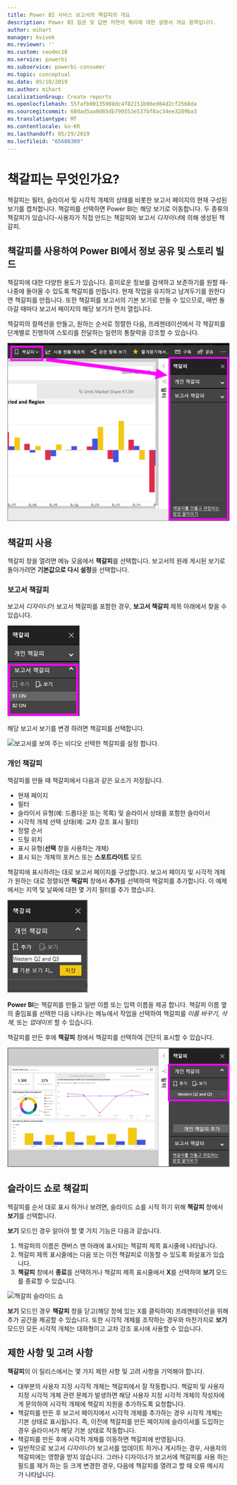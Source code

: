 ```yaml
---
title: Power BI 서비스 보고서의 책갈피의 개요
description: Power BI 질문 및 답변 자연어 쿼리에 대한 설명서 개요 항목입니다.
author: mihart
manager: kvivek
ms.reviewer: ''
ms.custom: seodec18
ms.service: powerbi
ms.subservice: powerbi-consumer
ms.topic: conceptual
ms.date: 05/10/2019
ms.author: mihart
LocalizationGroup: Create reports
ms.openlocfilehash: 55fafb00135908dc4f82151b96ed04d2cf2568da
ms.sourcegitcommit: 60dad5aa0d85db790553e537bf8ac34ee3289ba3
ms.translationtype: MT
ms.contentlocale: ko-KR
ms.lasthandoff: 05/29/2019
ms.locfileid: "65608309"
---
```

# <a name="what-are-bookmarks"></a>책갈피는 무엇인가요?
책갈피는 필터, 슬라이서 및 시각적 개체의 상태를 비롯한 보고서 페이지의 현재 구성된 보기를 캡처합니다. 책갈피를 선택하면 Power BI는 해당 보기로 이동합니다. 두 종류의 책갈피가 있습니다-사용자가 직접 만드는 책갈피와 보고서 *디자이너*에 의해 생성된 책갈피.

## <a name="use-bookmarks-to-share-insights-and-build-stories-in-power-bi"></a>책갈피를 사용하여 Power BI에서 정보 공유 및 스토리 빌드 
책갈피에 대한 다양한 용도가 있습니다. 흥미로운 정보를 검색하고 보존하기를 원할 때-나중에 돌아올 수 있도록 책갈피를 만듭니다. 현재 작업을 유지하고 남겨두기를 원한다면 책갈피를 만듭니다. 또한 책갈피를 보고서의 기본 보기로 만들 수 있으므로, 매번 돌아갈 때마다 보고서 페이지의 해당 보기가 먼저 열립니다. 

책갈피의 컬렉션을 만들고, 원하는 순서로 정렬한 다음, 프레젠테이션에서 각 책갈피를 단계별로 진행하여 스토리를 전달하는 일련의 통찰력을 강조할 수 있습니다.  

![리본에서 선택 하 여 책갈피 창을 표시 합니다.](media/end-user-bookmarks/power-bi-bookmarks-pane.png)

## <a name="using-bookmarks"></a>책갈피 사용
책갈피 창을 열려면 메뉴 모음에서 **책갈피**를 선택합니다. 보고서의 원래 게시된 보기로 돌아가려면 **기본값으로 다시 설정**을 선택합니다.

### <a name="report-bookmarks"></a>보고서 책갈피
보고서 *디자이너*가 보고서 책갈피를 포함한 경우, **보고서 책갈피** 제목 아래에서 찾을 수 있습니다. 

![보고서의 책갈피를 표시 합니다.](media/end-user-bookmarks/power-bi-report-bookmark.png)

해당 보고서 보기를 변경 하려면 책갈피를 선택합니다. 

![보고서를 보여 주는 비디오 선택한 책갈피를 설정 합니다.](media/end-user-bookmarks/power-bi-bookmarks.gif)

### <a name="personal-bookmarks"></a>개인 책갈피

책갈피를 만들 때 책갈피에서 다음과 같은 요소가 저장됩니다.

* 현재 페이지
* 필터
* 슬라이서 유형(예: 드롭다운 또는 목록) 및 슬라이서 상태를 포함한 슬라이서
* 시각적 개체 선택 상태(예: 교차 강조 표시 필터)
* 정렬 순서
* 드릴 위치
* 표시 유형(**선택** 창을 사용하는 개체)
* 표시 되는 개체의 포커스 또는 **스포트라이트** 모드

책갈피에 표시하려는 대로 보고서 페이지를 구성합니다. 보고서 페이지 및 시각적 개체가 원하는 대로 정렬되면 **책갈피** 창에서 **추가**를 선택하여 책갈피를 추가합니다. 이 예제에서는 지역 및 날짜에 대한 몇 가지 필터를 추가 했습니다. 

![개인 책갈피를 추가 합니다.](media/end-user-bookmarks/power-bi-add-personal.png)

**Power BI**는 책갈피를 만들고 일반 이름 또는 입력 이름을 제공 합니다. 책갈피 이름 옆의 줄임표를 선택한 다음 나타나는 메뉴에서 작업을 선택하여 책갈피를 *이름 바꾸기*, *삭제*, 또는 *업데이트* 할 수 있습니다.

책갈피를 만든 후에 **책갈피** 창에서 책갈피를 선택하여 간단히 표시할 수 있습니다. 

![개인 책갈피를 추가 합니다.](media/end-user-bookmarks/power-bi-personal-bookmark.png)


<!--
## Arranging bookmarks
As you create bookmarks, you might find that the order in which you create them isn't necessarily the same order you'd like to present them to your audience. No problem, you can easily rearrange the order of bookmarks.

In the **Bookmarks** pane, simply drag-and-drop bookmarks to change their order, as shown in the following image. The yellow bar between bookmarks designates where the dragged bookmark will be placed.

![Change bookmark order by drag-and-drop](media/desktop-bookmarks/bookmarks_06.png)

The order of your bookmarks can become important when you use the **View** feature of bookmarks, as described in the next section. 

-->

## <a name="bookmarks-as-a-slide-show"></a>슬라이드 쇼로 책갈피
책갈피를 순서 대로 표시 하거나 보려면, 슬라이드 쇼를 시작 하기 위해 **책갈피** 창에서 **보기**를 선택합니다.

**보기** 모드인 경우 알아야 할 몇 가지 기능은 다음과 같습니다.

1. 책갈피의 이름은 캔버스 맨 아래에 표시되는 책갈피 제목 표시줄에 나타납니다.
2. 책갈피 제목 표시줄에는 다음 또는 이전 책갈피로 이동할 수 있도록 화살표가 있습니다.
3. **책갈피** 창에서 **종료**를 선택하거나 책갈피 제목 표시줄에서 **X**를 선택하여 **보기** 모드를 종료할 수 있습니다. 

![책갈피 슬라이드 쇼](media/end-user-bookmarks/power-bi-bookmark-slideshow.png)

**보기** 모드인 경우 **책갈피** 창을 닫고(해당 창에 있는 X를 클릭하여) 프레젠테이션을 위해 추가 공간을 제공할 수 있습니다. 또한 시각적 개체를 조작하는 경우와 마찬가지로 **보기** 모드인 모든 시각적 개체는 대화형이고 교차 강조 표시에 사용할 수 있습니다. 

<!--
## Visibility - using the Selection pane
With the release of bookmarks, the new **Selection** pane is also introduced. The **Selection** pane provides a list of all objects on the current page and allows you to select the object and specify whether a given object is visible. 

![Enable the Selection pane](media/desktop-bookmarks/bookmarks_08.png)

You can select an object using the **Selection** pane. Also, you can toggle whether the object is currently visible by clicking the eye icon to the right of the visual. 

![Selection pane](media/desktop-bookmarks/bookmarks_09.png)

When a bookmark is added, the visible status of each object is also saved based on its setting in the **Selection** pane. 

It's important to note that **slicers** continue to filter a report page, regardless of whether they are visible. As such, you can create many different bookmarks, with different slicer settings, and make a single report page appear very different (and highlight different insights) in various bookmarks.


## Bookmarks for shapes and images
You can also link shapes and images to bookmarks. With this feature, when you click on an object, it will show the bookmark associated with that object. This can be especially useful when working with buttons; you can learn more by reading the article about [using buttons in Power BI](desktop-buttons.md). 

To assign a bookmark to an object, select the object, then expand the **Action** section from the **Format Shape** pane, as shown in the following image.

![Add bookmark link to an object](media/desktop-bookmarks/bookmarks_10.png)

Once you turn the **Action** slider to **On** you can select whether the object is a back button, a bookmark, or a Q&A command. If you select bookmark, you can then select which of your bookmarks the object is linked to.

There are all sorts of interesting things you can do with object-linked bookmarking. You can create a visual table of contents on your report page, or you can provide different views (such as visual types) of the same information, just by clicking on an object.

When you are in editing mode you can use ctrl+click to follow the link, and when not in edit mode, simply click the object to follow the link. 


## Bookmark groups

Beginning with the August 2018 release of **Power BI Desktop**, you can create and use bookmark groups. A bookmark group is a collection of bookmarks that you specify, which can be shown and organized as a group. 

To create a bookmark group, hold down the CTRL key and select the bookmarks you want to include in the group, then click the ellipses beside any of the selected bookmarks, and select **Group** from the menu that appears.

![Create a bookmark group](media/desktop-bookmarks/bookmarks_15.png)

**Power BI Desktop** automatically names the group *Group 1*. Fortunately, you can just double-click on the name and rename it to whatever you want.

![Rename a bookmark group](media/desktop-bookmarks/bookmarks_16.png)

With any bookmark group, clicking on the bookmark group's name only expands or collapses the group of bookmarks, and does not represent a bookmark by itself. 

When using the **View** feature of bookmarks, the following applies:

* If the selected bookmark is in a group when you select **View** from bookmarks, only the bookmarks *in that group* are shown in the viewing session. 

* If the selected bookmark is not in a group, or is on the top level (such as the name of a bookmark group), then all bookmarks for the entire report are played, including bookmarks in any group. 

To ungroup bookmarks, just select any bookmark in a group, click the ellipses, and then select **Ungroup** from the menu that appears. 

![Ungroup a bookmark group](media/desktop-bookmarks/bookmarks_17.png)

Note that selecting **Ungroup** for any bookmark from a group takes all bookmarks out of the group (it deletes the group, but not the bookmarks themselves). So to remove a single bookmark from a group, you need to **Ungroup** any member from that group, which deletes the grouping, then select the members you want in the new group (using CTRL and clicking each bookmark), and select **Group** again. 
-->





## <a name="limitations-and-considerations"></a>제한 사항 및 고려 사항
**책갈피**의 이 릴리스에서는 몇 가지 제한 사항 및 고려 사항을 기억해야 합니다.

* 대부분의 사용자 지정 시각적 개체는 책갈피에서 잘 작동합니다. 책갈피 및 사용자 지정 시각적 개체 관련 문제가 발생하면 해당 사용자 지정 시각적 개체의 작성자에게 문의하여 시각적 개체에 책갈피 지원을 추가하도록 요청합니다. 
* 책갈피를 만든 후 보고서 페이지에서 시각적 개체를 추가하는 경우 시각적 개체는 기본 상태로 표시됩니다. 즉, 이전에 책갈피를 만든 페이지에 슬라이서를 도입하는 경우 슬라이서가 해당 기본 상태로 작동합니다.
* 책갈피를 만든 후에 시각적 개체를 이동하면 책갈피에 반영됩니다. 
* 일반적으로 보고서 *디자이너*가 보고서를 업데이트 하거나 게시하는 경우, 사용자의 책갈피에는 영향을 받지 않습니다. 그러나 디자이너가 보고서에 책갈피를 사용 하는 필드를 제거 하는 등 크게 변경한 경우, 다음에 책갈피를 열려고 할 때 오류 메시지가 나타납니다. 

<!--
## Next steps
spotlight?
-->
